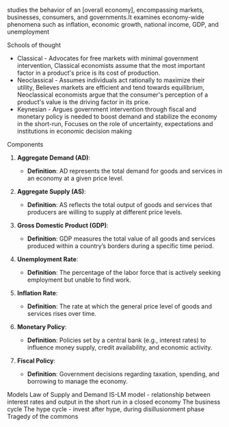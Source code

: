studies the behavior of an [overall economy], encompassing markets, businesses, consumers, and governments.It examines economy-wide phenomena such as inflation, economic growth, national income, GDP, and unemployment

Schools of thought
- Classical - Advocates for free markets with minimal government intervention, Classical economists assume that the most important factor in a product's price is its cost of production.
- Neoclassical - Assumes individuals act rationally to maximize their utility, Believes markets are efficient and tend towards equilibrium, Neoclassical economists argue that the consumer's perception of a product's value is the driving factor in its price.
- Keynesian - Argues government intervention through fiscal and monetary policy is needed to boost demand and stabilize the economy in the short-run, Focuses on the role of uncertainty, expectations and institutions in economic decision making

Components
1. **Aggregate Demand (AD)**:
    
    - **Definition**: AD represents the total demand for goods and services in an economy at a given price level.
3. **Aggregate Supply (AS)**:
    
    - **Definition**: AS reflects the total output of goods and services that producers are willing to supply at different price levels.
4. **Gross Domestic Product (GDP)**:
    
    - **Definition**: GDP measures the total value of all goods and services produced within a country’s borders during a specific time period.
5. **Unemployment Rate**:
    
    - **Definition**: The percentage of the labor force that is actively seeking employment but unable to find work.
6. **Inflation Rate**:
    
    - **Definition**: The rate at which the general price level of goods and services rises over time.

1. **Monetary Policy**:
    
    - **Definition**: Policies set by a central bank (e.g., interest rates) to influence money supply, credit availability, and economic activity.

1. **Fiscal Policy**:
    
    - **Definition**: Government decisions regarding taxation, spending, and borrowing to manage the economy.

Models
Law of Supply and Demand
IS-LM model - relationship between interest rates and output in the short run in a closed economy
The business cycle
The hype cycle - invest after hype, during disillusionment phase
Tragedy of the commons